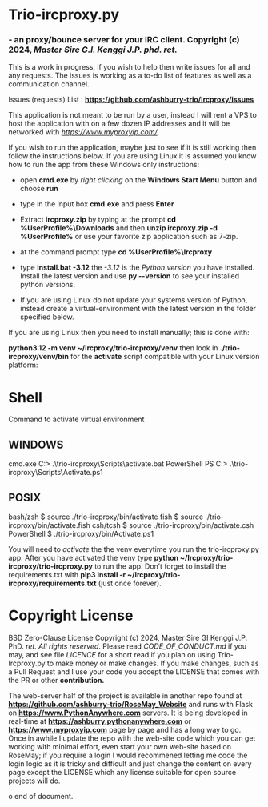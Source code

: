 **Trio-ircproxy.py** 
=====================

### \- an proxy/bounce server for your IRC client. Copyright (c) 2024, *Master Sire G.I. Kenggi J.P. phd. ret.*

This is a work in progress, if you wish to help then write issues for all and
any requests. The issues is working as a to-do list of features as well as a
communication channel.

Issues (requests) List :
**https://github.com/ashburry-trio/Ircproxy/issues**

This application is not meant to be run by a user, instead I will rent a VPS to
host the application with on a few dozen IP addresses and it will be networked
with *https://www.myproxyip.com/*.

If you wish to run the application, maybe just to see if it is still working
then follow the instructions below. If you are using Linux it is assumed you
know how to run the app from these Windows only instructions:

-   open **cmd.exe** by *right clicking* on the **Windows Start Menu** button
    and choose **run**

-   type in the input box **cmd.exe** and press **Enter**

-   Extract **ircproxy.zip** by typing at the prompt **cd
    %UserProfile%\\Downloads** and then **unzip ircproxy.zip -d
    %UserProfile%** or use your favorite zip application such as
    7-zip.

-   at the command prompt type **cd %UserProfile%\\Ircproxy**

-   type **install.bat -3.12** the *-3.12* is the *Python version* you have
    installed. Install the latest version and use **py --version** to see your
    installed python versions.

-   If you are using Linux do not update your systems version of Python, instead
    create a virtual-environment with the latest version in the folder specified
    below.

If you are using Linux then you need to install manually; this is done with:

**python3.12 -m venv ~/Ircproxy/trio-ircproxy/venv** then look in **./trio-ircproxy/venv/bin** 
for the **activate** script compatible with your Linux version platform:

Shell
======
Command to activate virtual environment

WINDOWS
--------
cmd.exe C:\> .\trio-ircproxy\Scripts\activate.bat
PowerShell PS C:\> .\trio-ircproxy\Scripts\Activate.ps1

POSIX
------
bash/zsh
$ source ./trio-ircproxy/bin/activate
fish
$ source ./trio-ircproxy/bin/activate.fish
csh/tcsh
$ source ./trio-ircproxy/bin/activate.csh
PowerShell 
$ ./trio-ircproxy/bin/Activate.ps1

You will need to *activate* the the venv everytime
you run the trio-ircproxy.py app. After you have activated the venv type **python
~/Ircproxy/trio-ircproxy/trio-ircproxy.py** to run the app. Don’t forget to install the
requirements.txt with **pip3 install -r ~/Ircproxy/trio-ircproxy/requirements.txt** (just once forever).

Copyright License
=================

BSD Zero-Clause License Copyright (c) 2024, Master Sire GI Kenggi J.P. PhD.
*ret. All rights reserved*. Please read *CODE_OF_CONDUCT.md* if you may, and see
file *LICENCE* for a short read if you plan on using Trio-Ircproxy.py to make
money or make changes. If you make changes, such as a Pull Request and I use
your code you accept the LICENSE that comes with the PR or other
**contribution.**

The web-server half of the project is available in another repo found at
**https://github.com/ashburry-trio/RoseMay_Website** and runs with Flask on
**https://www.PythonAnywhere.com** servers. It is being developed in real-time at
**https://ashburry.pythonanywhere.com** or **https://www.myproxyip.com** page by 
page and has a long way to go. Once in awhile I update the repo with the web-site 
code which you can get working with minimal effort, even start your own web-site
based on RoseMay; if you require a login I would recommened letting me code the login
logic as it is tricky and difficult and just change the content on every page except the
LICENSE which any license suitable for open source projects will do.

o end of document.

 
